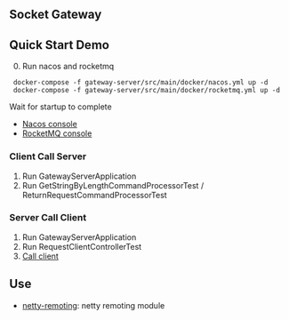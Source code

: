## Socket Gateway

## Quick Start Demo

0. Run nacos and rocketmq

```shell
 docker-compose -f gateway-server/src/main/docker/nacos.yml up -d
 docker-compose -f gateway-server/src/main/docker/rocketmq.yml up -d
```

Wait for startup to complete

- [Nacos console](http://localhost:8848/nacos/)
- [RocketMQ console](http://localhost:8087/#/)

### Client Call Server

1. Run GatewayServerApplication
2. Run GetStringByLengthCommandProcessorTest / ReturnRequestCommandProcessorTest

### Server Call Client

1. Run GatewayServerApplication
2. Run RequestClientControllerTest
3. [Call client](./requests.http)

## Use

- [netty-remoting](https://github.com/no-today/netty-remoting): netty remoting module